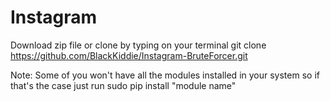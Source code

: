 # Instagram

Download zip file or clone by typing on your terminal git clone https://github.com/BlackKiddie/Instagram-BruteForcer.git

Note: Some of you won't have all the modules installed in your system so if that's the case just run sudo pip install "module name"
